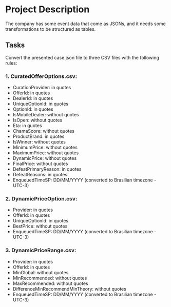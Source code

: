 # Project Description
The company has some event data that come as JSONs, and it needs some transformations to be structured as tables. 

## Tasks
Convert the presented case.json file to three CSV files with the following rules:

### 1. CuratedOfferOptions.csv:
- CurationProvider: in quotes 
- OfferId: in quotes
- DealerId: in quotes
- UniqueOptionId: in quotes
- OptionId: in quotes
- IsMobileDealer: without quotes
- IsOpen: without quotes
- Eta: in quotes
- ChamaScore: without quotes
- ProductBrand: in quotes
- IsWinner: without quotes
- MinimumPrice: without quotes
- MaximumPrice: without quotes
- DynamicPrice: without quotes
- FinalPrice: without quotes
- DefeatPrimaryReason: in quotes
- DefeatReasons: in quotes
- EnqueuedTimeSP: DD/MM/YYYY (converted to Brasilian timezone - UTC-3)

### 2. DynamicPriceOption.csv:
- Provider: in quotes
- OfferId: in quotes
- UniqueOptionId: in quotes
- BestPrice: without quotes
- EnqueuedTimeSP: DD/MM/YYYY (converted to Brasilian timezone - UTC-3)

### 3. DynamicPriceRange.csv:
- Provider: in quotes
- OfferId: in quotes
- MinGlobal: without quotes
- MinRecommended: without quotes
- MaxRecommended: without quotes
- DifferenceMinRecommendMinTheory: without quotes
- EnqueuedTimeSP: DD/MM/YYYY (converted to Brasilian timezone - UTC-3)


